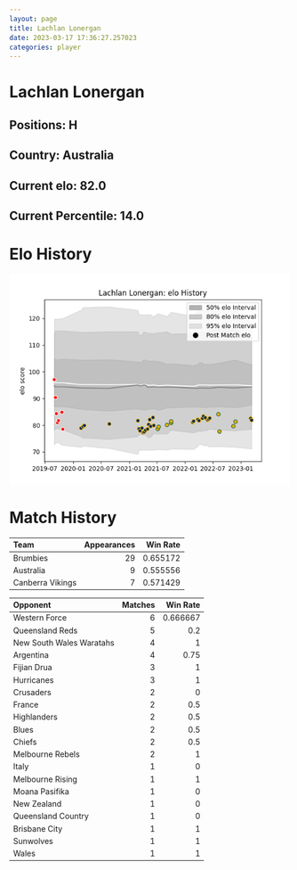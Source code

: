 ```yaml
---  
layout: page  
title: Lachlan Lonergan  
date: 2023-03-17 17:36:27.257023  
categories: player  
---
```

# Lachlan Lonergan

## Positions: H

## Country: Australia

## Current elo: 82.0

## Current Percentile: 14.0

# Elo History


![elo history](history_LachlanLonergan.png)
# Match History


| Team             |   Appearances |   Win Rate |
|:-----------------|--------------:|-----------:|
| Brumbies         |            29 |   0.655172 |
| Australia        |             9 |   0.555556 |
| Canberra Vikings |             7 |   0.571429 |

| Opponent                 |   Matches |   Win Rate |
|:-------------------------|----------:|-----------:|
| Western Force            |         6 |   0.666667 |
| Queensland Reds          |         5 |   0.2      |
| New South Wales Waratahs |         4 |   1        |
| Argentina                |         4 |   0.75     |
| Fijian Drua              |         3 |   1        |
| Hurricanes               |         3 |   1        |
| Crusaders                |         2 |   0        |
| France                   |         2 |   0.5      |
| Highlanders              |         2 |   0.5      |
| Blues                    |         2 |   0.5      |
| Chiefs                   |         2 |   0.5      |
| Melbourne Rebels         |         2 |   1        |
| Italy                    |         1 |   0        |
| Melbourne Rising         |         1 |   1        |
| Moana Pasifika           |         1 |   0        |
| New Zealand              |         1 |   0        |
| Queensland Country       |         1 |   0        |
| Brisbane City            |         1 |   1        |
| Sunwolves                |         1 |   1        |
| Wales                    |         1 |   1        |